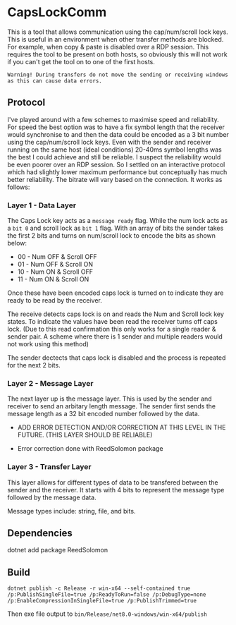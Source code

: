 # CapsLockComm

This is a tool that allows communication using the cap/num/scroll lock keys. 
This is useful in an environment when other transfer methods are blocked. 
For example, when copy & paste is disabled over a RDP session. This requires the tool to be present on both hosts, so obviously this will not work if you can't get the tool on to one of the first hosts.

```
Warning! During transfers do not move the sending or receiving windows as this can cause data errors.
```

## Protocol

I've played around with a few schemes to maximise speed and reliability. For speed the best option was to have a fix symbol length that the receiver would synchronise to and then the data could be encoded as a 3 bit number using the cap/num/scroll lock keys. Even with the sender and receiver running on the same host (ideal conditions) 20-40ms symbol lengths was the best I could achieve and still be reliable. I suspect the reliability would be even poorer over an RDP session. So I settled on an interactive protocol which had slightly lower maximum performance but conceptually has much better reliability. The bitrate will vary based on the connection. It works as follows:

### Layer 1 - Data Layer

The Caps Lock key acts as a `message ready` flag. While the num lock acts as a `bit 0` and scroll lock as `bit 1` flag. With an array of bits the sender takes the first 2 bits and turns on num/scroll lock to encode the bits as shown below:

- 00 - Num OFF & Scroll OFF
- 01 - Num OFF & Scroll ON
- 10 - Num ON & Scroll OFF
- 11 - Num ON & Scroll ON

Once these have been encoded caps lock is turned on to indicate they are ready to be read by the receiver.

The receive detects caps lock is on and reads the Num and Scroll lock key states. To indicate the values have been read the receiver turns off caps lock. (Due to this read confirmation this only works for a single reader & sender pair. A scheme where there is 1 sender and multiple readers would not work using this method)

The sender dectects that caps lock is disabled and the process is repeated for the next 2 bits.

### Layer 2 - Message Layer

The next layer up is the message layer. This is used by the sender and receiver to send an arbitary length message. 
The sender first sends the message length as a 32 bit encoded number followed by the data.

- ADD ERROR DETECTION AND/OR CORRECTION AT THIS LEVEL IN THE FUTURE. (THIS LAYER SHOULD BE RELIABLE)

- Error correction done with ReedSolomon package

### Layer 3 - Transfer Layer

This layer allows for different types of data to be transfered between the sender and the receiver. It starts with 4 bits to represent the message type followed by the message data.

Message types include: string, file, and bits.



## Dependencies
dotnet add package ReedSolomon

## Build 
```
dotnet publish -c Release -r win-x64 --self-contained true /p:PublishSingleFile=true /p:ReadyToRun=false /p:DebugType=none /p:EnableCompressionInSingleFile=true /p:PublishTrimmed=true
```


Then exe file output to `bin/Release/net8.0-windows/win-x64/publish`
